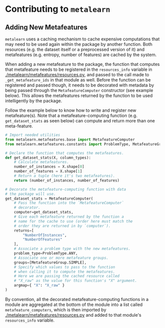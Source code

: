 # Contributing to `metalearn`

## Adding New Metafeatures

`metalearn` uses a caching mechanism to cache expensive computations that may need to be used again within the package by another function. Both resources (e.g. the dataset itself or a preprocessed version of it) and metafeatures (e.g. entropy, number of features) are cached by the system.

When adding a new metafeature to the package, the function that computes that metafeature needs to be registered in the `resources_info` variable in [./metalearn/metafeatures/resources.py](./metalearn/metafeatures/resources.py), and passed to the call made to `_get_metafeature_ids` in that module as well. Before the function can be registered and passed though, it needs to be decorated with metadata by being passed through the `MetafeatureComputer` constructor (see example below). This allows the metafeatures returned by the function to be used intelligently by the package.

Follow the example below to know how to write and register new metafeature(s). Note that a metafeature-computing function (e.g. `get_dataset_stats` as seen below) can compute and return more than one meta-feature.

```python
# Import needed utilities
from metalearn.metafeatures.base import MetafeatureComputer
from metalearn.metafeatures.constants import ProblemType, MetafeatureGroup

# Declare the function that computes the metafeatures.
def get_dataset_stats(X, column_types):
    # Calculate metafeatures.
    number_of_instances = X.shape[0]
    number_of_features = X.shape[1]
    # Return a tuple (here it's two metafeatures).
    return (number_of_instances, number_of_features)

# Decorate the metafeature-computing function with data
# the package will use.
get_dataset_stats = MetafeatureComputer(
    # Pass the function into the `MetafeatureComputer`
    # decorator.
    computer=get_dataset_stats,
    # Give each metafeature returned by the function a
    # name for the cache to use (order here must match the
    # order they are returned in by `computer`).
    returns=[
        "NumberOfInstances",
        "NumberOfFeatures"
    ],
    # Associate a problem type with the new metafeatures.
    problem_type=ProblemType.ANY,
    # Associate one or more metafeature groups.
    groups=[MetafeatureGroup.SIMPLE],
    # Specify which values to pass to the function
    # when calling it to compute the metafeatures.
    # Here we are passing the cached resource called
    # "X_raw" as the value for this function's "X" argument.
    argmap={ "X": "X_raw" }
)
```

By convention, all the decorated metafeature-computing functions in a module are aggregated at the bottom of the module into a list called `metafeature_computers`, which is then imported by [./metalearn/metafeatures/resources.py](./metalearn/metafeatures/resources.py) and added to that module's `resources_info` variable.
